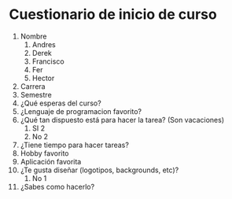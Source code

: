 # Cuestionario de inicio de curso

1. Nombre
   1. Andres
   2. Derek
   3. Francisco
   4. Fer
   5. Hector
2. Carrera
3. Semestre
4. ¿Qué esperas del curso?
5. ¿Lenguaje de programacion favorito?
6. ¿Qué tan dispuesto está para hacer la tarea? (Son vacaciones)
   1. SI 2
   2. No 2
7. ¿Tiene tiempo para hacer tareas?
8. Hobby favorito 
9. Aplicación favorita
10. ¿Te gusta diseñar (logotipos, backgrounds, etc)?
    1. No 1
11. ¿Sabes como hacerlo?
